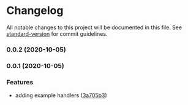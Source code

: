 # Changelog

All notable changes to this project will be documented in this file. See [standard-version](https://github.com/conventional-changelog/standard-version) for commit guidelines.

### 0.0.2 (2020-10-05)

### 0.0.1 (2020-10-05)


### Features

* adding example handlers ([3a705b3](https://github.com/JordanSinko/the-slack-pipeline-approval/commit/3a705b3ef172088396ab4ace0de8517b079ac8c0))
